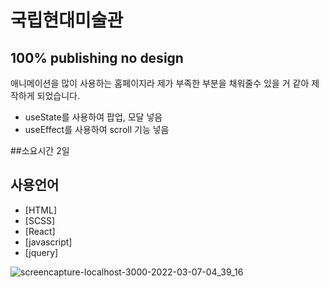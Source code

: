 # 국립현대미술관
## 100% publishing no design



애니메이션을 많이 사용하는 홈페이지라 
제가 부족한 부분을 채워줄수 있을 거 같아 
제작하게 되었습니다.

- useState를 사용하여 팝업, 모달 넣음
- useEffect를 사용하여 scroll 기능 넣음

##소요시간
2일

## 사용언어

- [HTML]
- [SCSS]
- [React]
- [javascript]
- [jquery]

![screencapture-localhost-3000-2022-03-07-04_39_16](https://user-images.githubusercontent.com/92587189/156939328-817444aa-7281-49cb-9f2e-83762e1d90a2.png)
